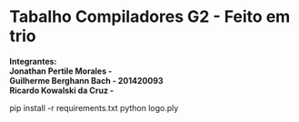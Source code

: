 # Tabalho Compiladores G2 - Feito em trio 
<b> Integrantes: 
  <br>
  Jonathan Pertile Morales - 
  <br>
  Guilherme Berghann Bach - 201420093
  <br>
  Ricardo Kowalski da Cruz - 
</b>

pip install -r requirements.txt
python logo.ply
